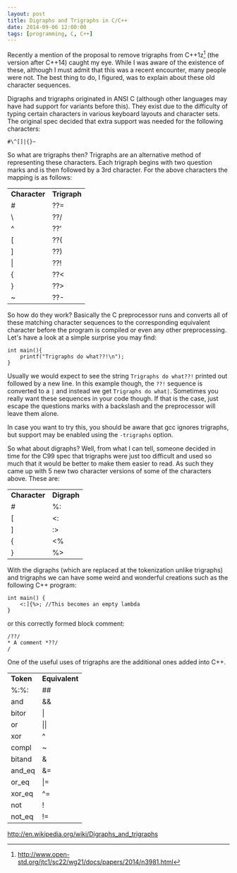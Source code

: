 ```yaml
---
layout: post
title: Digraphs and Trigraphs in C/C++
date: 2014-09-06 12:00:00
tags: [programming, C, C++]
---
```


Recently a mention of the proposal to remove trigraphs from C++1z[^proposal] (the version
after C++14) caught my eye. While I was aware of the existence of these,
although I must admit that this was a recent encounter, many people were not. 
The best thing to do, I figured, was to explain about these old character
sequences. 

Digraphs and trigraphs originated in ANSI C (although other languages may have had
support for variants before this). They exist due to the difficulty of typing
certain characters in various keyboard layouts and character sets. The original
spec decided that extra support was needed for the following characters:

    #\^[]|{}~

So what are trigraphs then? Trigraphs are an alternative method of representing
these characters. Each trigraph begins with two question marks and is then
followed by a 3rd character. For the above characters the mapping is as follows:

<table>
<tr><td><b>Character</b></td><td><b>Trigraph</b></td></tr>
<tr><td>#</td><td>??=</td></tr>
<tr><td>\</td><td>??/</td></tr>
<tr><td>^</td><td>??'</td></tr>
<tr><td>[</td><td>??(</td></tr>
<tr><td>]</td><td>??)</td></tr>
<tr><td>|</td><td>??!</td></tr>
<tr><td>{</td><td>??&lt;</td></tr>
<tr><td>}</td><td>??&gt;</td></tr>
<tr><td>~</td><td>??-</td></tr>
</table>

So how do they work? Basically the C preprocessor runs and converts all of these
matching character sequences to the corresponding equivalent character before
the program is compiled or even any other preprocessing. Let's have a look at a simple surprise you may find:

    int main(){
        printf("Trigraphs do what??!\n");
    }

Usually we would expect to see the string `Trigraphs do what??!` printed out followed by a
new line. In this example though, the `??!` sequence is converted to a `|` and
instead we get `Trigraphs do what|`. Sometimes you really want these sequences
in your code though. If that is the case, just escape the questions marks with a
backslash and the preprocessor will leave them alone. 

In case you want to try this, you should be aware that gcc ignores trigraphs, but support may be enabled using the `-trigraphs`
option. 

So what about digraphs? Well, from what I can tell, someone decided in time for the C99
spec that trigraphs were just too difficult and used so much that it would be better to 
make them easier to read. As such they came up with 5 new two character versions
of some of the characters above. These are:

<table>
<tr><td><b>Character</b></td><td><b>Digraph</b></td></tr>
<tr><td>#</td><td>%:</td></tr>
<tr><td>[</td><td>&lt;:</td></tr>
<tr><td>]</td><td>:&gt;</td></tr>
<tr><td>{</td><td>&lt;%</td></tr>
<tr><td>}</td><td>%&gt;</td></tr>
</table>

With the digraphs (which are replaced at the tokenization unlike trigraphs) and 
trigraphs we can have some weird and wonderful creations such as the following 
C++ program:

    int main() {
        <:]{%>; //This becomes an empty lambda
    }

or this correctly formed block comment:
  
    /??/
    * A comment *??/
    /
    
One of the useful uses of trigraphs are the additional ones added into C++.


<table>
<tr><td><b>Token</b></td><td><b>Equivalent</b></td></tr>
<tr><td>%:%:</td><td>##</td></tr>
<tr><td>and</td><td>&&</td></tr>
<tr><td>bitor</td><td>|</td></tr>
<tr><td>or</td><td>||</td></tr>
<tr><td>xor</td><td>^</td></tr>
<tr><td>compl</td><td>~</td></tr>
<tr><td>bitand</td><td>&</td></tr>
<tr><td>and_eq</td><td>&=</td></tr>
<tr><td>or_eq</td><td>|=</td></tr>
<tr><td>xor_eq</td><td>^=</td></tr>
<tr><td>not</td><td>!</td></tr>
<tr><td>not_eq</td><td>!=</td></tr>
</table>




<http://en.wikipedia.org/wiki/Digraphs_and_trigraphs>

[^proposal]:<http://www.open-std.org/jtc1/sc22/wg21/docs/papers/2014/n3981.html>


